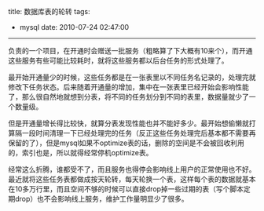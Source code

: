 title: 数据库表的轮转
tags:
  - mysql
date: 2010-07-24 02:47:00
---

负责的一个项目，在开通时会赠送一批服务（粗略算了下大概有10来个），而开通这些服务有些可能比较耗时，就将这些服务都以后台任务的形式处理了。  

最开始开通量少的时候，这些任务都是在一张表里以不同任务名记录的，处理完就修改下任务状态。后来随着开通量的增加，集中在一张表里已经开始会影响性能了，那么很自然地就想到分表，将不同的任务划分到不同的表里，数据量就少了一个数量级。  

但是开通量增长得比较快，就算分表发现性能也并不能好多少。最开始想偷懒就打算隔一段时间清理一下已经处理完的任务（反正这些任务处理完后基本都不需要再保留的了），但是mysql如果不optimize表的话，删除的空间是不会被回收利用的，索引也是，所以就得经常停机optimize表。  

经常这么折腾，谁都受不了，而且服务也得停会影响线上用户的正常使用也不好。最近就将这些任务表都做成按天轮转，每天轮换一个表，这样每个表的数据就基本在10多万行里，而且空间不够的时候可以直接drop掉一些过期的表（写个脚本定期drop）也不会影响线上服务，维护工作量明显少了很多。
